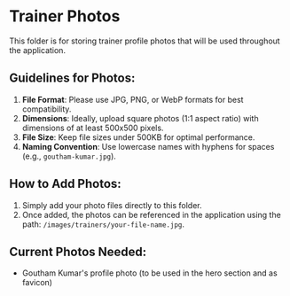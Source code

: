 # Trainer Photos

This folder is for storing trainer profile photos that will be used throughout the application.

## Guidelines for Photos:

1. **File Format**: Please use JPG, PNG, or WebP formats for best compatibility.
2. **Dimensions**: Ideally, upload square photos (1:1 aspect ratio) with dimensions of at least 500x500 pixels.
3. **File Size**: Keep file sizes under 500KB for optimal performance.
4. **Naming Convention**: Use lowercase names with hyphens for spaces (e.g., `goutham-kumar.jpg`).

## How to Add Photos:

1. Simply add your photo files directly to this folder.
2. Once added, the photos can be referenced in the application using the path: `/images/trainers/your-file-name.jpg`.

## Current Photos Needed:

- Goutham Kumar's profile photo (to be used in the hero section and as favicon)

